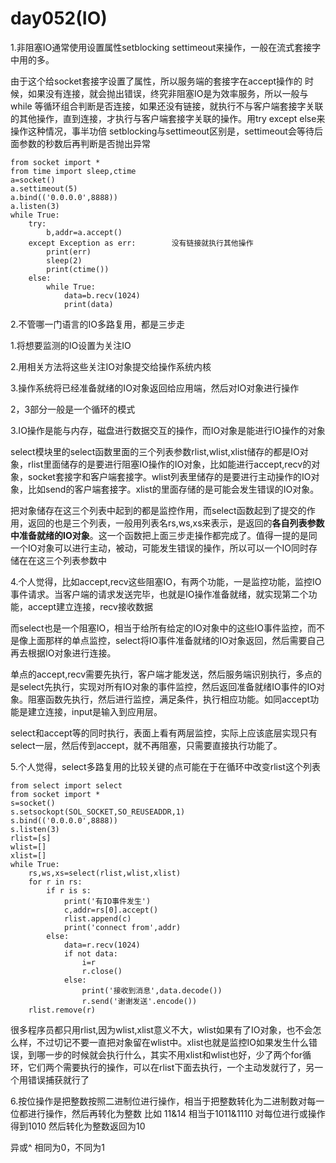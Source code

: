 # day052(IO)

1.非阻塞IO通常使用设置属性setblocking settimeout来操作，一般在流式套接字中用的多。

由于这个给socket套接字设置了属性，所以服务端的套接字在accept操作的 时候，如果没有连接，就会抛出错误，终究非阻塞IO是为效率服务，所以一般与while 等循环组合判断是否连接，如果还没有链接，就执行不与客户端套接字关联的其他操作，直到连接，才执行与客户端套接字关联的操作。用try except else来操作这种情况，事半功倍  setblocking与settimeout区别是，settimeout会等待后面参数的秒数后再判断是否抛出异常

```python3
from socket import *
from time import sleep,ctime
a=socket()
a.settimeout(5)
a.bind(('0.0.0.0',8888))
a.listen(3)
while True:
    try:
        b,addr=a.accept()
    except Exception as err:        没有链接就执行其他操作
        print(err)
        sleep(2)
        print(ctime())
    else:
        while True:
            data=b.recv(1024)
            print(data)
```

2.不管哪一门语言的IO多路复用，都是三步走

1.将想要监测的IO设置为关注IO

2.用相关方法将这些关注IO对象提交给操作系统内核

3.操作系统将已经准备就绪的IO对象返回给应用端，然后对IO对象进行操作

2，3部分一般是一个循环的模式

3.IO操作是能与内存，磁盘进行数据交互的操作，而IO对象是能进行IO操作的对象

select模块里的select函数里面的三个列表参数rlist,wlist,xlist储存的都是IO对象，rlist里面储存的是要进行阻塞IO操作的IO对象，比如能进行accept,recv的对象，socket套接字和客户端套接字。wlist列表里储存的是要进行主动操作的IO对象，比如send的客户端套接字。xlist的里面存储的是可能会发生错误的IO对象。

把对象储存在这三个列表中起到的都是监控作用，而select函数起到了提交的作用，返回的也是三个列表，一般用列表名rs,ws,xs来表示，是返回的**各自列表参数中准备就绪的IO对象**。这一个函数把上面三步走操作都完成了。值得一提的是同一个IO对象可以进行主动，被动，可能发生错误的操作，所以可以一个IO同时存储在在这三个列表参数中

4.个人觉得，比如accept,recv这些阻塞IO，有两个功能，一是监控功能，监控IO事件请求。当客户端的请求发送完毕，也就是IO操作准备就绪，就实现第二个功能，accept建立连接，recv接收数据

而select也是一个阻塞IO，相当于给所有给定的IO对象中的这些IO事件监控，而不是像上面那样的单点监控，select将IO事件准备就绪的IO对象返回，然后需要自己再去根据IO对象进行连接。

单点的accept,recv需要先执行，客户端才能发送，然后服务端识别执行，多点的是select先执行，实现对所有IO对象的事件监控，然后返回准备就绪IO事件的IO对象。阻塞函数先执行，然后进行监控，满足条件，执行相应功能。如同accept功能是建立连接，input是输入到应用层。

select和accept等的同时执行，表面上看有两层监控，实际上应该底层实现只有select一层，然后传到accept，就不再阻塞，只需要直接执行功能了。

5.个人觉得，select多路复用的比较关键的点可能在于在循环中改变rlist这个列表

```python3
from select import select
from socket import *
s=socket()
s.setsockopt(SOL_SOCKET,SO_REUSEADDR,1)
s.bind(('0.0.0.0',8888))
s.listen(3)
rlist=[s]
wlist=[]
xlist=[]
while True:
    rs,ws,xs=select(rlist,wlist,xlist)
    for r in rs:
        if r is s:
            print('有IO事件发生')
            c,addr=rs[0].accept()
            rlist.append(c)
            print('connect from',addr)
        else:
            data=r.recv(1024)
            if not data:
                i=r
                r.close()
            else:
                print('接收到消息',data.decode())
                r.send('谢谢发送'.encode())
    rlist.remove(r)

```

很多程序员都只用rlist,因为wlist,xlist意义不大，wlist如果有了IO对象，也不会怎么样，不过切记不要一直把对象留在wlist中。xlist也就是监控IO如果发生什么错误，到哪一步的时候就会执行什么，其实不用xlist和wlist也好，少了两个for循环，它们两个需要执行的操作，可以在rlist下面去执行，一个主动发就行了，另一个用错误捕获就行了

6.按位操作是把整数按照二进制位进行操作，相当于把整数转化为二进制数对每一位都进行操作，然后再转化为整数 比如 11&14  相当于1011&1110  对每位进行或操作  得到1010 然后转化为整数返回为10

异或^ 相同为0，不同为1

